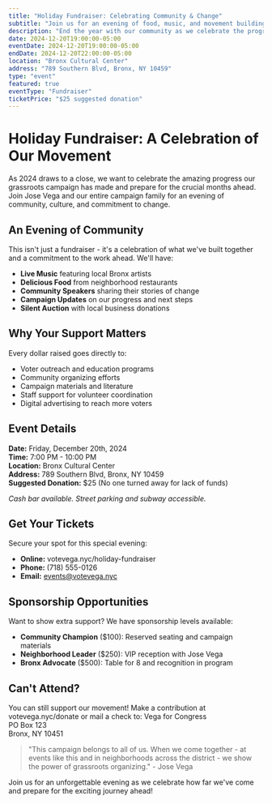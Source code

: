 ```yaml
---
title: "Holiday Fundraiser: Celebrating Community & Change"
subtitle: "Join us for an evening of food, music, and movement building"
description: "End the year with our community as we celebrate the progress we've made and fundraise for the critical months ahead."
date: 2024-12-20T19:00:00-05:00
eventDate: 2024-12-20T19:00:00-05:00
endDate: 2024-12-20T22:00:00-05:00
location: "Bronx Cultural Center"
address: "789 Southern Blvd, Bronx, NY 10459"
type: "event"
featured: true
eventType: "Fundraiser"
ticketPrice: "$25 suggested donation"
---
```


# Holiday Fundraiser: A Celebration of Our Movement

As 2024 draws to a close, we want to celebrate the amazing progress our grassroots campaign has made and prepare for the crucial months ahead. Join Jose Vega and our entire campaign family for an evening of community, culture, and commitment to change.

## An Evening of Community

This isn't just a fundraiser - it's a celebration of what we've built together and a commitment to the work ahead. We'll have:

- **Live Music** featuring local Bronx artists
- **Delicious Food** from neighborhood restaurants
- **Community Speakers** sharing their stories of change
- **Campaign Updates** on our progress and next steps
- **Silent Auction** with local business donations

## Why Your Support Matters

Every dollar raised goes directly to:
- Voter outreach and education programs
- Community organizing efforts
- Campaign materials and literature
- Staff support for volunteer coordination
- Digital advertising to reach more voters

## Event Details

**Date:** Friday, December 20th, 2024  
**Time:** 7:00 PM - 10:00 PM  
**Location:** Bronx Cultural Center  
**Address:** 789 Southern Blvd, Bronx, NY 10459  
**Suggested Donation:** $25 (No one turned away for lack of funds)

*Cash bar available. Street parking and subway accessible.*

## Get Your Tickets

Secure your spot for this special evening:
- **Online:** votevega.nyc/holiday-fundraiser
- **Phone:** (718) 555-0126
- **Email:** events@votevega.nyc

## Sponsorship Opportunities

Want to show extra support? We have sponsorship levels available:
- **Community Champion** ($100): Reserved seating and campaign materials
- **Neighborhood Leader** ($250): VIP reception with Jose Vega
- **Bronx Advocate** ($500): Table for 8 and recognition in program

## Can't Attend?

You can still support our movement! Make a contribution at votevega.nyc/donate or mail a check to:
Vega for Congress  
PO Box 123  
Bronx, NY 10451

> "This campaign belongs to all of us. When we come together - at events like this and in neighborhoods across the district - we show the power of grassroots organizing." - Jose Vega

Join us for an unforgettable evening as we celebrate how far we've come and prepare for the exciting journey ahead!
